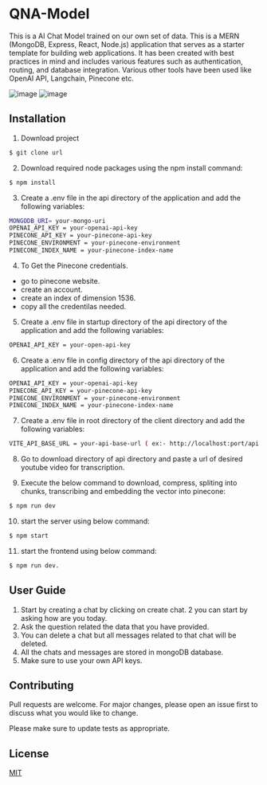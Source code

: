 # QNA-Model
This is a AI Chat Model trained on our own set of data. 
This is a MERN (MongoDB, Express, React, Node.js) application that serves as a starter template for building web applications. It has been created with best practices in mind and includes various features such as authentication, routing, and database integration.
Various other tools have been used like OpenAI API, Langchain, Pinecone etc.

![image](https://user-images.githubusercontent.com/106826721/233492392-252d8ece-ae2e-4807-8f78-acda96802bf4.png)
![image](https://user-images.githubusercontent.com/106826721/233492607-07e7e2c1-bbe4-4512-8d1f-7181fb36da79.png)

## Installation
1. Download project
```bash
$ git clone url
```
2. Download required node packages using the npm install command:

```bash
$ npm install
```
3. Create a .env file in the api directory of the application and add the following variables:
```bash
MONGODB_URI= your-mongo-uri
OPENAI_API_KEY = your-openai-api-key
PINECONE_API_KEY = your-pinecone-api-key
PINECONE_ENVIRONMENT = your-pinecone-environment
PINECONE_INDEX_NAME = your-pinecone-index-name
```
4. To Get the Pinecone credentials.
* go to pinecone website.
* create an account.
* create an index of dimension 1536.
* copy all the credentilas needed.
5. Create a .env file in startup directory of the api directory of the application and add the following variables:
```bash
OPENAI_API_KEY = your-open-api-key
```
6. Create a .env file in config directory of the api directory of the application and add the following variables:
```bash
OPENAI_API_KEY = your-openai-api-key
PINECONE_API_KEY = your-pinecone-api-key
PINECONE_ENVIRONMENT = your-pinecone-environment
PINECONE_INDEX_NAME = your-pinecone-index-name
```
7. Create a .env file in root directory of the client directory and add the following variables:
```bash
VITE_API_BASE_URL = your-api-base-url ( ex:- http://localhost:port/api )
```
8. Go to download directory of api directory and paste a url of desired youtube video for transcription.

9. Execute the below command to download, compress, spliting into chunks, transcribing and embedding the vector into pinecone:
```bash
$ npm run dev
```
10. start the server using below command:
```bash
$ npm start
```
11. start the frontend using below command:
```bash
$ npm run dev.
```
## User Guide

1. Start by creating a chat by clicking on create chat.
2 you can start by asking how are you today.
3. Ask the question related the data that you have provided.
4. You can delete a chat but all messages related to that chat will be deleted.
5. All the chats and messages are stored in mongoDB database.
6. Make sure to use your own API keys.

## Contributing

Pull requests are welcome. For major changes, please open an issue first
to discuss what you would like to change.

Please make sure to update tests as appropriate.

## License

[MIT](https://choosealicense.com/licenses/mit/)
